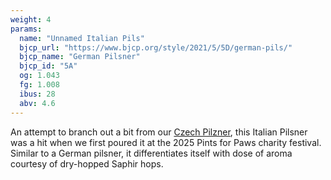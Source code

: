 ```yaml
---
weight: 4
params:
  name: "Unnamed Italian Pils"
  bjcp_url: "https://www.bjcp.org/style/2021/5/5D/german-pils/"
  bjcp_name: "German Pilsner"
  bjcp_id: "5A"
  og: 1.043
  fg: 1.008
  ibus: 28
  abv: 4.6
---
```


An attempt to branch out a bit from our [Czech Pilzner](/beers/czech-again), this Italian Pilsner was a hit when we first poured it at the 2025 Pints for Paws charity festival. Similar to a German pilsner, it differentiates itself with dose of aroma courtesy of dry-hopped Saphir hops.
